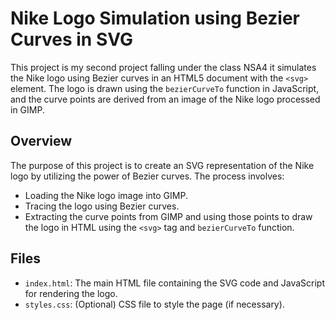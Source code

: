 # Nike Logo Simulation using Bezier Curves in SVG

This project is my second project falling under the class NSA4 it simulates the Nike logo using Bezier curves in an HTML5 document with the `<svg>` element. The logo is drawn using the `bezierCurveTo` function in JavaScript, and the curve points are derived from an image of the Nike logo processed in GIMP.

## Overview

The purpose of this project is to create an SVG representation of the Nike logo by utilizing the power of Bezier curves. The process involves:
- Loading the Nike logo image into GIMP.
- Tracing the logo using Bezier curves.
- Extracting the curve points from GIMP and using those points to draw the logo in HTML using the `<svg>` tag and `bezierCurveTo` function.

## Files

- `index.html`: The main HTML file containing the SVG code and JavaScript for rendering the logo.
- `styles.css`: (Optional) CSS file to style the page (if necessary).

